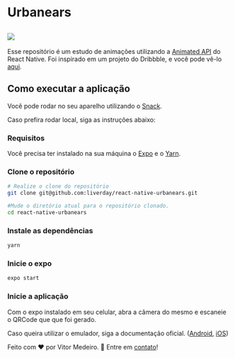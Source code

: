 # Urbanears

<h2>
    <img src="./.github/urbanears.gif">
</h2>

Esse repositório é um estudo de animações utilizando a [Animated API](https://reactnative.dev/docs/animated) do React Native.
Foi inspirado em um projeto do Dribbble, e você pode vê-lo [aqui](https://dribbble.com/shots/3894781-Urbanears-Headphones).

## Como executar a aplicação

Você pode rodar no seu aparelho utilizando o [Snack](https://snack.expo.io/@liverday/urbanears).

Caso prefira rodar local, siga as instruções abaixo:

### Requisitos

Você precisa ter instalado na sua máquina o [Expo](https://docs.expo.io/workflow/expo-cli/) e o [Yarn](https://yarnpkg.com/).

### Clone o repositório

```bash
# Realize o clone do repositório
git clone git@github.com:liverday/react-native-urbanears.git

#Mude o diretório atual para o repositório clonado.
cd react-native-urbanears
```

### Instale as dependências

```bash
yarn
```

### Inicie o expo

```bash
expo start
```

### Inicie a aplicação

Com o expo instalado em seu celular, abra a câmera do mesmo e escaneie o QRCode que que foi gerado.

Caso queira utilizar o emulador, siga a documentação oficial. ([Android](https://docs.expo.io/workflow/android-studio-emulator/), [iOS](https://docs.expo.io/workflow/ios-simulator/))

Feito com :heart: por Vitor Medeiro. :handshake: Entre em [contato](https://www.linkedin.com/in/vitor-medeiro-9096ab138)!